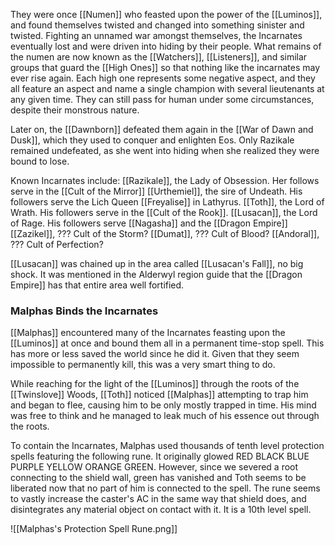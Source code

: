 They were once [[Numen]] who feasted upon the power of the [[Luminos]], and found themselves twisted and changed into something sinister and twisted. Fighting an unnamed war amongst themselves, the Incarnates eventually lost and were driven into hiding by their people. What remains of the numen are now known as the [[Watchers]], [[Listeners]], and similar groups that guard the  [[High Ones]] so that nothing like the incarnates may ever rise again. Each high one represents some negative aspect, and they all feature an aspect and name a single champion with several lieutenants at any given time. They can still pass for human under some circumstances, despite their monstrous nature.

Later on, the [[Dawnborn]] defeated them again in the [[War of Dawn and Dusk]], which they used to conquer and enlighten Eos. Only Razikale remained undefeated, as she went into hiding when she realized they were bound to lose.

Known Incarnates include:
[[Razikale]], the Lady of Obsession. Her follows serve in the [[Cult of the Mirror]]
[[Urthemiel]], the sire of Undeath. His followers serve the Lich Queen [[Freyalise]] in Lathyrus.
[[Toth]], the Lord of Wrath. His followers serve in the [[Cult of the Rook]].
[[Lusacan]], the Lord of Rage. His followers serve [[Nagasha]] and the [[Dragon Empire]]
[[Zazikel]], ??? Cult of the Storm?
[[Dumat]], ??? Cult of Blood?
[[Andoral]], ??? Cult of Perfection?

[[Lusacan]] was chained up in the area called [[Lusacan's Fall]], no big shock. It was mentioned in the Alderwyl region guide that the [[Dragon Empire]] has that entire area well fortified. 

### Malphas Binds the Incarnates
[[Malphas]] encountered many of the Incarnates feasting upon the [[Luminos]] at once and bound them all in a permanent time-stop spell. This has more or less saved the world since he did it. Given that they seem impossible to permanently kill, this was a very smart thing to do.

While reaching for the light of the [[Luminos]] through the roots of the [[Twinslove]] Woods, [[Toth]] noticed [[Malphas]] attempting to trap him and began to flee, causing him to be only mostly trapped in time. His mind was free to think and he managed to leak much of his essence out through the roots.

To contain the Incarnates, Malphas used thousands of tenth level protection spells featuring the following rune. It originally glowed RED BLACK BLUE PURPLE YELLOW ORANGE GREEN. However, since we severed a root connecting to the shield wall, green has vanished and Toth seems to be liberated now that no part of him is connected to the spell. The rune seems to vastly increase the caster's AC in the same way that shield does, and disintegrates any material object on contact with it. It is a 10th level spell.

![[Malphas's Protection Spell Rune.png]]